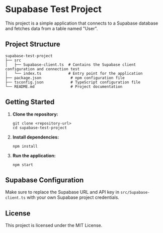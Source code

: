 # Supabase Test Project

This project is a simple application that connects to a Supabase database and fetches data from a table named "User". 

## Project Structure

```
supabase-test-project
├── src
│   ├── Supabase-client.ts  # Contains the Supabase client configuration and connection test
│   └── index.ts            # Entry point for the application
├── package.json             # npm configuration file
├── tsconfig.json            # TypeScript configuration file
└── README.md                # Project documentation
```

## Getting Started

1. **Clone the repository:**
   ```
   git clone <repository-url>
   cd supabase-test-project
   ```

2. **Install dependencies:**
   ```
   npm install
   ```

3. **Run the application:**
   ```
   npm start
   ```

## Supabase Configuration

Make sure to replace the Supabase URL and API key in `src/Supabase-client.ts` with your own Supabase project credentials.

## License

This project is licensed under the MIT License.
